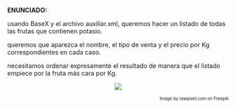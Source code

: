 **ENUNCIADO:**

usando BaseX y el archivo auxiliar.xml, queremos hacer un listado de todas las frutas que contienen potasio.

queremos que aparezca el nombre, el tipo de venta y el precio por Kg correspondientes en cada caso.

necesitamos ordenar expresamente el resultado de manera que el listado empiece por la fruta más cara por Kg.

<p align="center">
  <img src="https://img.freepik.com/free-vector/flower_53876-91077.jpg" />
</p>

<p align="right">
  <sub>
    <sub>Image by rawpixel.com on Freepik</sub>
  </sub>
</p>
